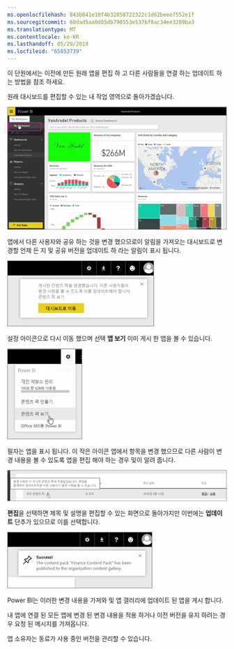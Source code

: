 ```yaml
---
ms.openlocfilehash: 843b841e10f4b32858722322c1d62beee7552e1f
ms.sourcegitcommit: 60dad5aa0d85db790553e537bf8ac34ee3289ba3
ms.translationtype: MT
ms.contentlocale: ko-KR
ms.lasthandoff: 05/29/2019
ms.locfileid: "65853739"
---
```

이 단원에서는 이전에 만든 원래 앱을 편집 하 고 다른 사람들을 연결 하는 업데이트 하는 방법을 참조 하세요.

원래 대시보드를 편집할 수 있는 내 작업 영역으로 돌아가겠습니다.

![Power BI에서 공유 및 공동 작업](./media/6-4-update-content-pack/pbi_learn06_04myworkspace.png)

앱에서 다른 사용자와 공유 하는 것을 변경 했으므로이 알림을 가져오는 대시보드로 변경할 언제 든 지 및 공유 버전을 업데이트 하 라는 알림이 표시 됩니다.

![Power BI에서 공유 및 공동 작업](./media/6-4-update-content-pack/pbi_learn06_04uvmadechanges.png)

설정 아이콘으로 다시 이동 했으며 선택 **앱 보기** 이미 게시 한 앱을 볼 수 있습니다.

![Power BI에서 공유 및 공동 작업](./media/6-4-update-content-pack/pbi_learn06_04viewcontpk.png)

필자는 앱을 표시 됩니다. 이 작은 아이콘 앱에서 항목을 변경 했으므로 다른 사람이 변경 내용을 볼 수 있도록 앱을 편집 해야 하는 경우 및이 알려 줍니다.

![Power BI에서 공유 및 공동 작업](./media/6-4-update-content-pack/pbi_learn06_04updatecontpk.png)

**편집**을 선택하면 제목 및 설명을 편집할 수 있는 화면으로 돌아가지만 이번에는 **업데이트** 단추가 있으므로 이를 선택합니다.

![Power BI에서 공유 및 공동 작업](./media/6-4-update-content-pack/pbi_learn06_04contpksuccess.png)

Power BI는 이러한 변경 내용을 가져와 및 앱 갤러리에 업데이트 된 앱을 게시 합니다.

내 앱에 연결 된 모든 앱에 변경 된 변경 내용을 적용 하거나 이전 버전을 유지 하려는 경우 요청 된 메시지를 가져옵니다.

앱 소유자는 동료가 사용 중인 버전을 관리할 수 있습니다.

